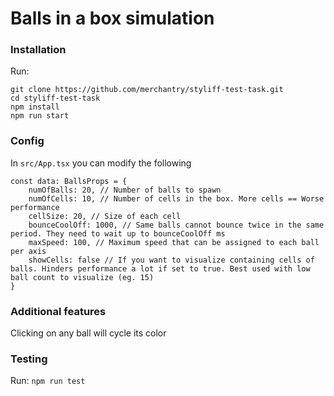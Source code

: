 # Balls in a box simulation

### Installation

Run:
```
git clone https://github.com/merchantry/styliff-test-task.git
cd styliff-test-task
npm install
npm run start
```

### Config

In `src/App.tsx` you can modify the following
```
const data: BallsProps = {
    numOfBalls: 20, // Number of balls to spawn
    numOfCells: 10, // Number of cells in the box. More cells == Worse performance
    cellSize: 20, // Size of each cell
    bounceCoolOff: 1000, // Same balls cannot bounce twice in the same period. They need to wait up to bounceCoolOff ms
    maxSpeed: 100, // Maximum speed that can be assigned to each ball per axis
    showCells: false // If you want to visualize containing cells of balls. Hinders performance a lot if set to true. Best used with low ball count to visualize (eg. 15)
}
```

### Additional features

Clicking on any ball will cycle its color

### Testing
Run:
`npm run test`